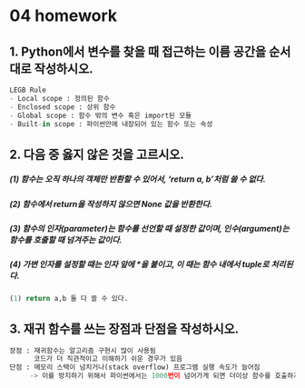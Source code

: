 # 04 homework

## 1. Python에서 변수를 찾을 때 접근하는 이름 공간을 순서대로 작성하시오.

```python
LEGB Rule
- Local scope : 정의된 함수
- Enclosed scope : 상위 함수
- Global scope : 함수 밖의 변수 혹은 import된 모듈
- Built-in scope : 파이썬안에 내장되어 있는 함수 또는 속성
```





## 2. 다음 중 옳지 않은 것을 고르시오. 

##### (1) 함수는 오직 하나의 객체만 반환할 수 있어서, ‘return a, b’처럼 쓸 수 없다. 

##### (2) 함수에서 return을 작성하지 않으면 None 값을 반환한다. 

##### (3) 함수의 인자(parameter)는 함수를 선언할 때 설정한 값이며, 인수(argument)는 함수를 호출할 때 넘겨주는 값이다. 

##### (4) 가변 인자를 설정할 때는 인자 앞에 *을 붙이고, 이 때는 함수 내에서 tuple로 처리된다.

```python
(1) return a,b 둘 다 쓸 수 있다.
```



## 3. 재귀 함수를 쓰는 장점과 단점을 작성하시오.

```python
장점 : 재귀함수는 알고리즘 구현시 많이 사용됨
	  코드가 더 직관적이고 이해하기 쉬운 경우가 있음
단점 : 메모리 스택이 넘치거나(stack overflow) 프로그램 실행 속도가 늘어짐
     -> 이를 방지하기 위해서 파이썬에서는 1000번이 넘어가게 되면 더이상 함수를 호출하지 않고, 종료
```

